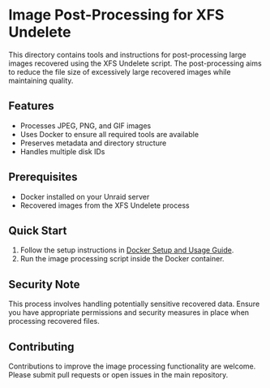 # Image Post-Processing for XFS Undelete

This directory contains tools and instructions for post-processing large images recovered using the XFS Undelete script. The post-processing aims to reduce the file size of excessively large recovered images while maintaining quality.

## Features

- Processes JPEG, PNG, and GIF images
- Uses Docker to ensure all required tools are available
- Preserves metadata and directory structure
- Handles multiple disk IDs

## Prerequisites

- Docker installed on your Unraid server
- Recovered images from the XFS Undelete process

## Quick Start

1. Follow the setup instructions in [Docker Setup and Usage Guide](docs/docker_setup_and_usage.md).
2. Run the image processing script inside the Docker container.

## Security Note

This process involves handling potentially sensitive recovered data. Ensure you have appropriate permissions and security measures in place when processing recovered files.

## Contributing

Contributions to improve the image processing functionality are welcome. Please submit pull requests or open issues in the main repository.